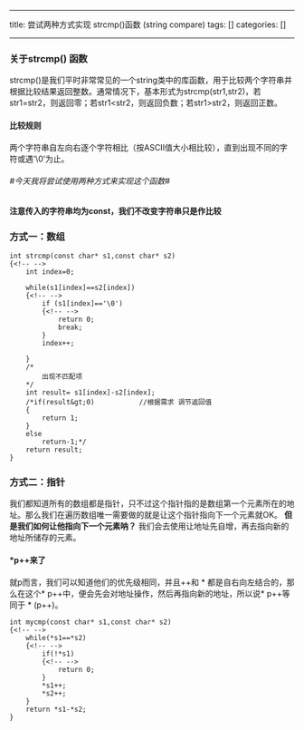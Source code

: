 
--- 
title:  尝试两种方式实现 strcmp()函数 (string compare) 
tags: []
categories: [] 

---
### 关于strcmp() 函数

strcmp()是我们平时非常常见的一个string类中的库函数，用于比较两个字符串并根据比较结果返回整数。通常情况下，基本形式为strcmp(str1,str2)，若str1=str2，则返回零；若str1&lt;str2，则返回负数；若str1&gt;str2，则返回正数。

#### 比较规则

两个字符串自左向右逐个字符相比（按ASCII值大小相比较），直到出现不同的字符或遇’\0’为止。

###### #今天我将尝试使用两种方式来实现这个函数#

**注意传入的字符串均为const，我们不改变字符串只是作比较**

### 方式一：数组

```
int strcmp(const char* s1,const char* s2)
{<!-- -->
	int index=0;
	
	while(s1[index]==s2[index])
	{<!-- -->
		if (s1[index]=='\0')
		{<!-- -->
			return 0;
			break;
		}
		index++;
	
	}
	/*
		出现不匹配项
	*/
	int result= s1[index]-s2[index];
	/*if(result&gt;0)           //根据需求 调节返回值
	{
		return 1;
	}
	else
		return-1;*/
	return result;
}

```

### 方式二：指针

我们都知道所有的数组都是指针，只不过这个指针指的是数组第一个元素所在的地址。那么我们在遍历数组唯一需要做的就是让这个指针指向下一个元素就OK。 **但是我们如何让他指向下一个元素呐？** 我们会去使用让地址先自增，再去指向新的地址所储存的元素。

#### *p++来了

就p而言，我们可以知道他们的优先级相同，并且++和 * 都是自右向左结合的，那么在这个* p++中，便会先会对地址操作，然后再指向新的地址，所以说* p++等同于 * (p++)。

```
int mycmp(const char* s1,const char* s2)
{<!-- -->
	while(*s1==*s2)
	{<!-- -->
		if(!*s1)
		{<!-- -->
			return 0;
		}
		*s1++;
		*s2++;
	}
	return *s1-*s2;
}

```
